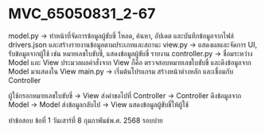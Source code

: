 # MVC_65050831_2-67
model.py -> ทำหน้าที่จัดการข้อมูลผู้ขับขี่ โหลด, ค้นหา, อัปเดต และบันทึกข้อมูลจากไฟล์ drivers.json และสร้างรายงานข้อมูลตามประเภทและสถานะ
view.py -> แสดงผลและจัดการ UI, รับข้อมูลจากผู้ใช้ เช่น หมายเลขใบขับขี่, แสดงข้อมูลผู้ขับขี่ รายงาน
controller.py -> ชื่อมระหว่าง Model และ View ประมวลผลคำสั่งจาก View ก็คือ ตรวจสอบหมายเลขใบขับขี่ และดึงข้อมูลจาก Model มาแสดงใน View
main.py -> เริ่มต้นโปรแกรม สร้างหน้าต่างหลัก และเชื่อมกับ Controller

ผู้ใช้กรอกหมายเลขใบขับขี่ -> View ส่งคำขอไปที่ Controller -> Controller ดึงข้อมูลจาก Model -> Model ส่งข้อมูลกลับไป -> View แสดงข้อมูลผู้ขับขี่ให้ผู้ใช้

ทำข้อสอบ ข้อที่ 1 วันเสาร์ที่ 8 กุมภาพันธ์พ.ศ. 2568 รอบบ่าย
